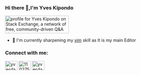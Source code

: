 ### Hi there 👋,I'm Yves Kipondo

<a href="https://stackexchange.com/users/8107097"><img src="https://stackexchange.com/users/flair/8107097.png" width="208" height="58" alt="profile for Yves Kipondo on Stack Exchange, a network of free, community-driven Q&amp;A sites" title="profile for Yves Kipondo on Stack Exchange, a network of free, community-driven Q&amp;A sites"></a>


- 🌱 I'm currently sharpening my [vim](https://www.vim.org/) skill as It is my main Editor 

<h3 align="left">Connect with me:</h3>
<p align="left">
<a href="https://www.linkedin.com/in/yves-kipondo-027ab08b/" target="blank"><img align="center" src="https://cdn.jsdelivr.net/npm/simple-icons@3.0.1/icons/linkedin.svg" alt="yvesdaxmaz" height="30" width="40" /></a>
<a href="https://stackoverflow.com/users/6108283" target="blank"><img align="center" src="https://cdn.jsdelivr.net/npm/simple-icons@3.0.1/icons/stackoverflow.svg" alt="11027506" height="30" width="40" /></a>
  <a href="mailto:yvesdaxmaz@gmail.com" target="blank"><img align="center" src="https://cdn.jsdelivr.net/npm/simple-icons@3.0.1/icons/gmail.svg" alt="yvesdaxmaz" height="30" width="40" /></a>


<!--
**yvesdaxmaz/yvesdaxmaz** is a ✨ _special_ ✨ repository because its `README.md` (this file) appears on your GitHub profile.

Here are some ideas to get you started:

- 🔭 I’m currently working on ...
- 🌱 I’m currently learning ...
- 👯 I’m looking to collaborate on ...
- 🤔 I’m looking for help with ...
- 💬 Ask me about ...
- 📫 How to reach me: ...
- 😄 Pronouns: ...
- ⚡ Fun fact: ...
-->
